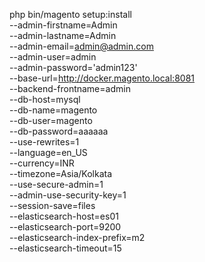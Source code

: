 php bin/magento setup:install \
--admin-firstname=Admin \
--admin-lastname=Admin \
--admin-email=admin@admin.com \
--admin-user=admin \
--admin-password='admin123' \
--base-url=http://docker.magento.local:8081 \
--backend-frontname=admin \
--db-host=mysql \
--db-name=magento \
--db-user=magento \
--db-password=aaaaaa \
--use-rewrites=1 \
--language=en_US \
--currency=INR \
--timezone=Asia/Kolkata \
--use-secure-admin=1 \
--admin-use-security-key=1 \
--session-save=files \
--elasticsearch-host=es01 \
--elasticsearch-port=9200 \
--elasticsearch-index-prefix=m2 \
--elasticsearch-timeout=15
